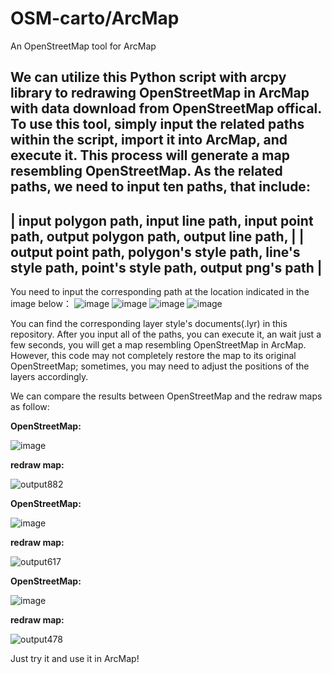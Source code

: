 # OSM-carto/ArcMap
An OpenStreetMap tool for ArcMap

We can utilize this Python script with arcpy library to redrawing OpenStreetMap in ArcMap with data download from OpenStreetMap offical.
  To use this tool, simply input the related paths within the script, import it into ArcMap, and execute it. This process will generate a map resembling OpenStreetMap. As the related paths, we need to input ten paths, that include:
-------------------------------------------------------------------------------------------------------
|  input polygon path, input line path,  input point path, output polygon path, output line path,     |
|  output point path, polygon's style path, line's style path, point's style path, output png's path  |
-------------------------------------------------------------------------------------------------------
You need to input the corresponding path at the location indicated in the image below：
![image](https://github.com/ZRong-H/OSM-carto-ArcMap/assets/105121100/3211c355-b12a-48f2-b150-a33373fec781)
![image](https://github.com/ZRong-H/OSM-carto-ArcMap/assets/105121100/b38aab0b-a87a-4edf-ad56-ffb1b2572c7b)
![image](https://github.com/ZRong-H/OSM-carto-ArcMap/assets/105121100/40397fed-6c95-4dfa-aa3c-8c50a361827b)
![image](https://github.com/ZRong-H/OSM-carto-ArcMap/assets/105121100/10113294-3e3f-4cee-bd25-e7a3a66b40da)

You can find the corresponding layer style's documents(.lyr) in this repository. After you input all of the paths, you can execute it, an wait just a few seconds, you will get a map resembling OpenStreetMap in ArcMap. 
However, this code may not completely restore the map to its original OpenStreetMap; sometimes, you may need to adjust the positions of the layers accordingly.

We can compare the results between OpenStreetMap and the redraw maps as follow:

**OpenStreetMap:**

![image](https://github.com/ZRong-H/OSM-carto-ArcMap/assets/105121100/68f5909d-db50-4b34-9253-2db6ec2a8669)

**redraw map:**

![output882](https://github.com/ZRong-H/OSM-carto-ArcMap/assets/105121100/69f880f1-5eec-4749-8f83-e7a2b87e49b9)

**OpenStreetMap:**

![image](https://github.com/ZRong-H/OSM-carto-ArcMap/assets/105121100/bf9560d8-e9bf-4de7-9402-3dd55e71aa15)


**redraw map:**

![output617](https://github.com/ZRong-H/OSM-carto-ArcMap/assets/105121100/0db17ef8-b4ee-4372-b746-f1a310f5753d)


**OpenStreetMap:**

![image](https://github.com/ZRong-H/OSM-carto-ArcMap/assets/105121100/f4fe3432-82af-46bb-a386-dea500a7c489)

**redraw map:**

![output478](https://github.com/ZRong-H/OSM-carto-ArcMap/assets/105121100/ec39da53-83cc-41e8-a244-b4aaf252c904)

Just try it and use it in ArcMap!
